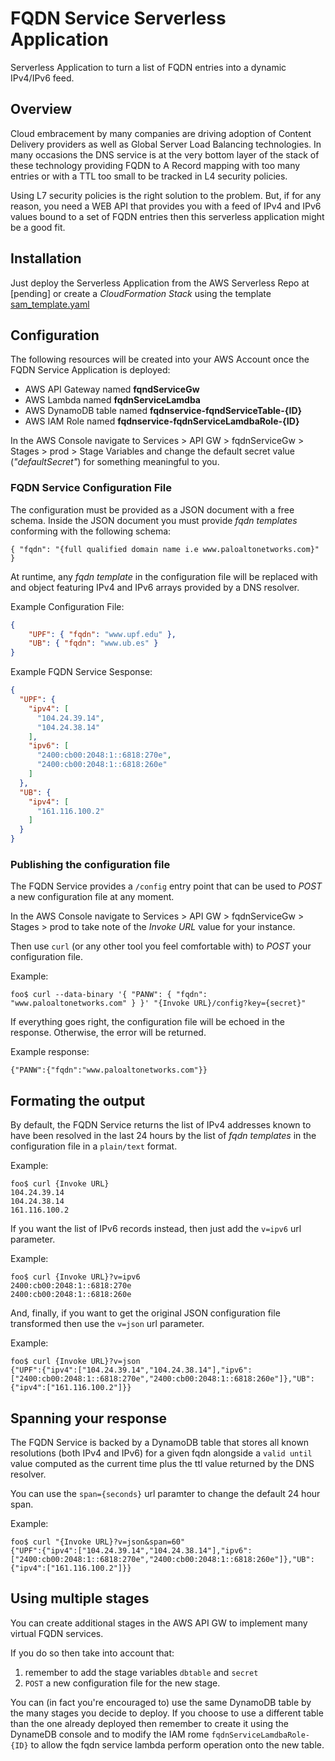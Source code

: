 # FQDN Service Serverless Application
Serverless Application to turn a list of FQDN entries into a dynamic IPv4/IPv6 feed.

## Overview

Cloud embracement by many companies are driving adoption of Content Delivery providers as well as Global Server Load Balancing technologies. In many occasions the DNS service is at the very bottom layer of the stack of these technology providing FQDN to A Record mapping with too many entries or with a TTL too small to be tracked in L4 security policies.

Using L7 security policies is the right solution to the problem. But, if for any reason, you need a WEB API that provides you with a feed of IPv4 and IPv6 values bound to a set of FQDN entries then this serverless application might be a good fit.

## Installation

Just deploy the Serverless Application from the AWS Serverless Repo at [pending] or create a _CloudFormation Stack_ using the template [sam_template.yaml](sam_template.yaml)

## Configuration

The following resources will be created into your AWS Account once the FQDN Service Application is deployed:
- AWS API Gateway named **fqndServiceGw**
- AWS Lambda named **fqdnServiceLamdba**
- AWS DynamoDB table named **fqdnservice-fqndServiceTable-{ID}**
- AWS IAM Role named **fqdnservice-fqdnServiceLamdbaRole-{ID}**

In the AWS Console navigate to Services > API GW > fqdnServiceGw > Stages > prod > Stage Variables and change the default secret value (*"defaultSecret"*) for something meaningful to you.

### FQDN Service Configuration File

The configuration must be provided as a JSON document with a free schema. Inside the JSON document you must provide *fqdn templates* conforming with the following schema:

`{ "fqdn": "{full qualified domain name i.e www.paloaltonetworks.com}" }`

At runtime, any *fqdn template* in the configuration file will be replaced with and object featuring IPv4 and IPv6 arrays provided by a DNS resolver.

Example Configuration File:

```json
{
    "UPF": { "fqdn": "www.upf.edu" },
    "UB": { "fqdn": "www.ub.es" }
}
```

Example FQDN Service Sesponse:
```json
{
  "UPF": {
    "ipv4": [
      "104.24.39.14",
      "104.24.38.14"
    ],
    "ipv6": [
      "2400:cb00:2048:1::6818:270e",
      "2400:cb00:2048:1::6818:260e"
    ]
  },
  "UB": {
    "ipv4": [
      "161.116.100.2"
    ]
  }
}
```

### Publishing the configuration file

The FQDN Service provides a `/config` entry point that can be used to _POST_ a new configuration file at any moment.

In the AWS Console navigate to Services > API GW > fqdnServiceGw > Stages > prod to take note of the _Invoke URL_ value for your instance.

Then use `curl` (or any other tool you feel comfortable with) to _POST_ your configuration file.

Example:
```console
foo$ curl --data-binary '{ "PANW": { "fqdn": "www.paloaltonetworks.com" } }' "{Invoke URL}/config?key={secret}"
```

If everything goes right, the configuration file will be echoed in the response. Otherwise, the error will be returned.

Example response:
```console
{"PANW":{"fqdn":"www.paloaltonetworks.com"}}
```

## Formating the output

By default, the FQDN Service returns the list of IPv4 addresses known to have been resolved in the last 24 hours by the list of *fqdn templates* in the configuration file in a `plain/text` format.

Example:
```console
foo$ curl {Invoke URL}
104.24.39.14
104.24.38.14
161.116.100.2
```

If you want the list of IPv6 records instead, then just add the `v=ipv6` url parameter.

Example:
```console
foo$ curl {Invoke URL}?v=ipv6
2400:cb00:2048:1::6818:270e
2400:cb00:2048:1::6818:260e
```

And, finally, if you want to get the original JSON configuration file transformed then use the `v=json` url parameter.

Example:
```console
foo$ curl {Invoke URL}?v=json
{"UPF":{"ipv4":["104.24.39.14","104.24.38.14"],"ipv6":["2400:cb00:2048:1::6818:270e","2400:cb00:2048:1::6818:260e"]},"UB":{"ipv4":["161.116.100.2"]}}
```

## Spanning your response

The FQDN Service is backed by a DynamoDB table that stores all known resolutions (both IPv4 and IPv6) for a given fqdn alongside a `valid until` value computed as the current time plus the ttl value returned by the DNS resolver.

You can use the `span={seconds}` url paramter to change the default 24 hour span.

Example:
```console
foo$ curl "{Invoke URL}?v=json&span=60"
{"UPF":{"ipv4":["104.24.39.14","104.24.38.14"],"ipv6":["2400:cb00:2048:1::6818:270e","2400:cb00:2048:1::6818:260e"]},"UB":{"ipv4":["161.116.100.2"]}}
```

## Using multiple stages

You can create additional stages in the AWS API GW to implement many virtual FQDN services.

If you do so then take into account that:

1. remember to add the stage variables `dbtable` and `secret`
2. `POST` a new configuration file for the new stage.

You can (in fact you're encouraged to) use the same DynamoDB table by the many stages you decide to deploy. If you choose to use a different table than the one already deployed then remember to create it using the DynameDB console and to modify the IAM rome `fqdnServiceLamdbaRole-{ID}` to allow the fqdn service lambda perform operation onto the new table.
